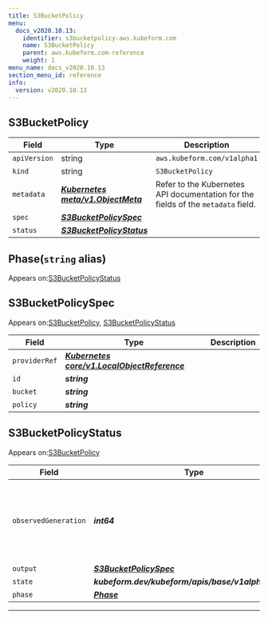 ```yaml
---
title: S3BucketPolicy
menu:
  docs_v2020.10.13:
    identifier: s3bucketpolicy-aws.kubeform.com
    name: S3BucketPolicy
    parent: aws.kubeform.com-reference
    weight: 1
menu_name: docs_v2020.10.13
section_menu_id: reference
info:
  version: v2020.10.13
---
```


## S3BucketPolicy
| Field | Type | Description |
| ------ | ----- | ----------- |
| `apiVersion` | string | `aws.kubeform.com/v1alpha1` |
|    `kind` | string | `S3BucketPolicy` |
| `metadata` | ***[Kubernetes meta/v1.ObjectMeta](https://kubernetes.io/docs/reference/generated/kubernetes-api/v1.13/#objectmeta-v1-meta)***|Refer to the Kubernetes API documentation for the fields of the `metadata` field.|
| `spec` | ***[S3BucketPolicySpec](#s3bucketpolicyspec)***||
| `status` | ***[S3BucketPolicyStatus](#s3bucketpolicystatus)***||
## Phase(`string` alias)

Appears on:[S3BucketPolicyStatus](#s3bucketpolicystatus)

## S3BucketPolicySpec

Appears on:[S3BucketPolicy](#s3bucketpolicy), [S3BucketPolicyStatus](#s3bucketpolicystatus)

| Field | Type | Description |
| ------ | ----- | ----------- |
| `providerRef` | ***[Kubernetes core/v1.LocalObjectReference](https://kubernetes.io/docs/reference/generated/kubernetes-api/v1.13/#localobjectreference-v1-core)***||
| `id` | ***string***||
| `bucket` | ***string***||
| `policy` | ***string***||
## S3BucketPolicyStatus

Appears on:[S3BucketPolicy](#s3bucketpolicy)

| Field | Type | Description |
| ------ | ----- | ----------- |
| `observedGeneration` | ***int64***| ***(Optional)*** Resource generation, which is updated on mutation by the API Server.|
| `output` | ***[S3BucketPolicySpec](#s3bucketpolicyspec)***| ***(Optional)*** |
| `state` | ***kubeform.dev/kubeform/apis/base/v1alpha1.State***| ***(Optional)*** |
| `phase` | ***[Phase](#phase)***| ***(Optional)*** |
---
